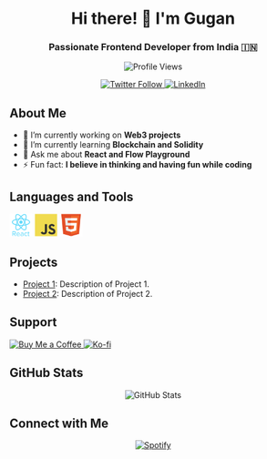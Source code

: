 <h1 align="center">Hi there! 👋 I'm Gugan</h1>
<h3 align="center">Passionate Frontend Developer from India 🇮🇳</h3>

<p align="center"> <img src="https://komarev.com/ghpvc/?username=kokkigugan&label=Profile%20views&color=0e75b6&style=flat" alt="Profile Views" /> </p>

<p align="center"> 
  <a href="https://twitter.com/gugan_s2713" target="_blank">
    <img src="https://img.shields.io/twitter/follow/gugan_s2713?style=for-the-badge&logo=twitter&color=1DA1F2" alt="Twitter Follow" />
  </a>
  <a href="https://www.linkedin.com/in/gugan-s-08a22017a/" target="_blank">
    <img src="https://img.shields.io/badge/LinkedIn-Connect-blue?style=for-the-badge&logo=linkedin" alt="LinkedIn" />
  </a>
</p>

<h2>About Me</h2>

- 🔭 I’m currently working on **Web3 projects**
- 🌱 I’m currently learning **Blockchain and Solidity**
- 💬 Ask me about **React and Flow Playground**
- ⚡ Fun fact: **I believe in thinking and having fun while coding**

<h2>Languages and Tools</h2>

<p align="left">
  <img src="https://raw.githubusercontent.com/devicons/devicon/master/icons/react/react-original-wordmark.svg" alt="React" width="40" height="40" />
  <img src="https://raw.githubusercontent.com/devicons/devicon/master/icons/javascript/javascript-original.svg" alt="JavaScript" width="40" height="40" />
  <img src="https://raw.githubusercontent.com/devicons/devicon/master/icons/html5/html5-original.svg" alt="HTML5" width="40" height="40" />
  <!-- Add more of your preferred tools and technologies here -->
</p>

<h2>Projects</h2>

- [Project 1](https://github.com/yourusername/project1): Description of Project 1.
- [Project 2](https://github.com/yourusername/project2): Description of Project 2.

<h2>Support</h2>

<p>
  <a href="https://www.buymeacoffee.com/Gugan">
    <img src="https://cdn.buymeacoffee.com/buttons/v2/default-yellow.png" height="50" width="210" alt="Buy Me a Coffee" />
  </a>
  <a href="https://ko-fi.com/Gugan">
    <img src="https://cdn.ko-fi.com/cdn/kofi3.png?v=3" height="50" width="210" alt="Ko-fi" />
  </a>
</p>

<h2>GitHub Stats</h2>

<p align="center">
  <img src="https://github-readme-stats.vercel.app/api?username=kokkigugan&show_icons=true&theme=dark" alt="GitHub Stats" />
</p>

<h2>Connect with Me</h2>

<p align="center">
  <a href="https://open.spotify.com/user/31wxh27bvhffrjsv53n4j6rgiaeq">
    <img src="https://spotify-github-profile.vercel.app/api/view?uid=31tb2rg3vnytlj3g4rujpcldwrry&cover_image=true&theme=novatorem&show_offline=false&background_color=121212&interchange=false&bar_color=53b14f&bar_color_cover=true" alt="Spotify" />
  </a>
</p>
